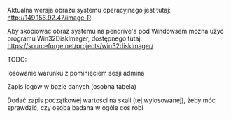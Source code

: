 Aktualna wersja obrazu systemu operacyjnego jest tutaj: http://149.156.92.47/image-R

Aby skopiować obraz systemu na pendrive'a pod Windowsem można użyć programu Win32DiskImager, dostępnego tutaj:
https://sourceforge.net/projects/win32diskimager/

TODO: 

losowanie warunku z pominięciem sesji admina

Zapis logów w bazie danych (osobna tabela)

Dodać zapis początkowej wartości na skali (tej wylosowanej), żeby móc sprawdzić, czy osoba badana w ogóle coś robi
